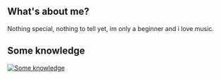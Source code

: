 ## What's about me?
Nothing special, nothing to tell yet, im only a beginner and i love music.

## Some knowledge

[![Some knowledge](https://skillicons.dev/icons?i=css,html,bash,python,linux,markdown&theme=dark)](https://skillcons.dev/)
